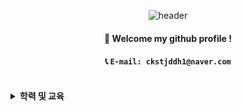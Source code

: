 
<div align="center">
  
  ![header](https://capsule-render.vercel.app/api?type=cylinder&color=000000&height=150&section=header&text=SEONG%20CHAN%20OH&fontColor=ffffff&fontSize=70&animation=fadeIn&fontAlignY=55&desc=%20&descAlignY=62&descAlign=62) 
  ####  :wave: Welcome my github profile ! 
  ####  📞 `E-mail: ckstjddh1@naver.com`
  
  <br/>
</div>
<details>
  <summary>
    <strong>학력 및 교육</strong>
  </summary>
  
  #### 1. 대구대학교 기계공학과 학부 과정<br/>
  - MATLAB, AUTOCAD, CATIA<br/>
  #### 2. 영남대학교 정보통신공학과 학부 과정
  - 야구팀관리 프로젝트: HTML, CSS, MY-SQL, PHP, Apache<br/>
  - 스마트창문 프로젝트: Python, Raspberry Pi<br/>
  #### 3. Python 기반 빅데이터 분석 교육 과정
  - Python, Numpy, Pandas, Matplotlib<br/>
  #### 4. 기업요구를 반영한 PHP 풀스택(프론트앤드+백앤드) 개발자 양성 과정
  - TODOLIST 프로젝트: HTML, CSS, Maria DB, PHP, Apache<br/>
  - 도서추천 프로젝트: HTML, CSS, JavaScript, Maria DB, PHP, Laravel, Ajax, MVC, Apache<br/>
  - Notion, Jira, Slack, Github<br/>
</details>
<!-- <i>
  <details>
    <summary>
      <strong>경험해본 것들</strong>
    </summary>
    <br/>
    <img src="https://img.shields.io/badge/html5-E34F26?style=for-the-badge&logo=html5&logoColor=white">
    <img src="https://img.shields.io/badge/css3-1572B6?style=for-the-badge&logo=css3&logoColor=white">
    <img src="https://img.shields.io/badge/javascript-F7DF1E?style=for-the-badge&logo=javascript&logoColor=white">
    <img src="https://img.shields.io/badge/mariadb-003545?style=for-the-badge&logo=mariadb&logoColor=white">
    <img src="https://img.shields.io/badge/MySQL-4479A1?style=for-the-badge&logo=MySQL&logoColor=white">
    <img src="https://img.shields.io/badge/apache-D22128?style=for-the-badge&logo=apache&logoColor=white">
    <img src="https://img.shields.io/badge/php-777BB4?style=for-the-badge&logo=php&logoColor=white">
     <br/>
    <img src="https://img.shields.io/badge/github-181717?style=for-the-badge&logo=github&logoColor=white">
    <img src="https://img.shields.io/badge/notion-000000?style=for-the-badge&logo=notion&logoColor=white">
    <img src="https://img.shields.io/badge/slack-4A154B?style=for-the-badge&logo=slack&logoColor=white">
    <img src="https://img.shields.io/badge/bootstrap-7952B3?style=for-the-badge&logo=bootstrap&logoColor=white">
    <img src="https://img.shields.io/badge/laravel-FF2D20?style=for-the-badge&logo=laravel&logoColor=white">
    <br/>
  </details>
</i> -->
